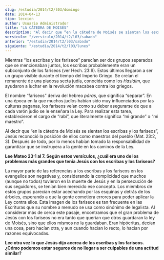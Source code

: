 ```yaml
---
slug: /estudia/2014/t2/l03/domingo
date: 2014-04-13
tipo: leccion
author: Usuario Administrador
title: "LA CÁTEDRA DE MOISÉS"
description: "Al decir que “en la cátedra de Moisés se sientan los escribas y los fariseos”, Jesús reconoció la posición de ellos como maestros del pueblo (Mat. 23:2, 3). Después de todo, por lo menos habían tomado la responsabilidad de..."
versiculo: "/versiculo/2014/t2/l03/sabado"
anterior: "/estudia/2014/t2/l03/sabado"
siguiente: "/estudia/2014/t2/l03/lunes"
---
```


Mientras “los escribas y los fariseos” parecían ser dos grupos separados que se mencionaban juntos, los escribas probablemente eran un subconjunto de los fariseos (ver Hech. 23:9). Estos últimos llegaron a ser un grupo visible durante el tiempo del Imperio Griego. Se creían el remanente de una piadosa secta judía, conocida como los _Hasidim_, que ayudaron a luchar en la revolución macabea contra los griegos.

El nombre “fariseos” deriva del hebreo _páras_, que significa “separar”. En una época en la que muchos judíos habían sido muy influenciados por las culturas paganas, los fariseos veían como su deber asegurarse de que a cada varón judío se le enseñara la Ley. Para realizar esta tarea, establecieron el cargo de “rabí”, que literalmente significa “mi grande” o “mi maestro”.

Al decir que “en la cátedra de Moisés se sientan los escribas y los fariseos”, Jesús reconoció la posición de ellos como maestros del pueblo (Mat. 23:2, 3). Después de todo, por lo menos habían tomado la responsabilidad de garantizar que se instruyera a la gente en los caminos de la Ley.

**Lee Mateo 23:1 al 7. Según estos versículos, ¿cuál era uno de los problemas más grandes que tenía Jesús con los escribas y los fariseos?**

La mayor parte de las referencias a los escribas y los fariseos en los evangelios son negativas y, considerando la complicidad que muchos (aunque no todos) tuvieron en la muerte de Jesús y en la persecución de sus seguidores, se tenían bien merecido ese concepto. Los miembros de estos grupos parecían estar acechando por las esquinas y detrás de los árboles, esperando a que la gente cometiera errores para poder aplicar la Ley contra ellos. Esta imagen de los fariseos es tan frecuente en las Escrituras que su nombre a menudo se usa como sinónimo de legalista. Al considerar más de cerca este pasaje, encontramos que el gran problema de Jesús con los fariseos no era tanto que querían que otros guardaran la ley de Moisés, sino que ellos mismos no la guardaban. Eran hipócritas, decían una cosa, pero hacían otra, y aun cuando hacían lo recto, lo hacían por razones equivocadas.

**Lee otra vez lo que Jesús dijo acerca de los escribas y los fariseos. ¿Cómo podemos estar seguros de no llegar a ser culpables de una actitud similar?**
